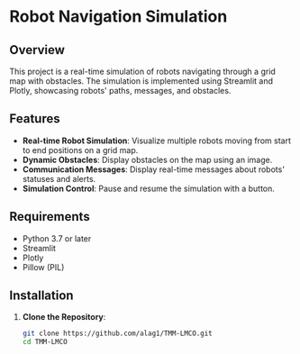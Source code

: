 # Robot Navigation Simulation

## Overview

This project is a real-time simulation of robots navigating through a grid map with obstacles. The simulation is implemented using Streamlit and Plotly, showcasing robots' paths, messages, and obstacles.

## Features

- **Real-time Robot Simulation**: Visualize multiple robots moving from start to end positions on a grid map.
- **Dynamic Obstacles**: Display obstacles on the map using an image.
- **Communication Messages**: Display real-time messages about robots' statuses and alerts.
- **Simulation Control**: Pause and resume the simulation with a button.

## Requirements

- Python 3.7 or later
- Streamlit
- Plotly
- Pillow (PIL)

## Installation

1. **Clone the Repository**:
   ```bash
   git clone https://github.com/alag1/TMM-LMCO.git
   cd TMM-LMCO

